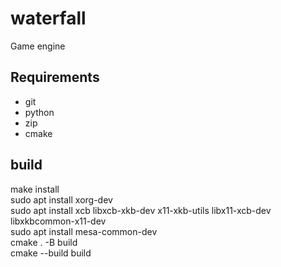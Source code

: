 # waterfall
Game engine

## Requirements
 - git
 - python
 - zip
 - cmake

## build
make install  
sudo apt install xorg-dev  
sudo apt install xcb libxcb-xkb-dev x11-xkb-utils libx11-xcb-dev libxkbcommon-x11-dev  
sudo apt install mesa-common-dev  
cmake . -B build  
cmake --build build  
